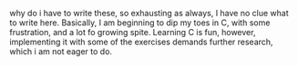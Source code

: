 why do i have to write these, so exhausting
as always, I have no clue what to write here.
Basically, I am beginning to dip my toes in C, with some frustration, and a lot fo growing spite. 
Learning C is fun, however, implementing it with some of the exercises demands further research, which i am not eager to do. 
